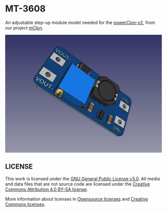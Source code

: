 # MT-3608
An adjustable step-up module model needed for the [powerClon-v2](https://github.com/mgesteiro/FreeCAD/powerClon-v2/), from our project [mClon](https://mclon.org).

![MT-3608](MT-3608.png)

## LICENSE

This work is licensed under the [GNU General Public License v3.0](../LICENSE-GPLV30). All media and data files that are not source code are licensed under the [Creative Commons Attribution 4.0 BY-SA license](../LICENSE-CCBYSA40).

More information about licenses in [Opensource licenses](https://opensource.org/licenses/) and [Creative Commons licenses](https://creativecommons.org/licenses/).
